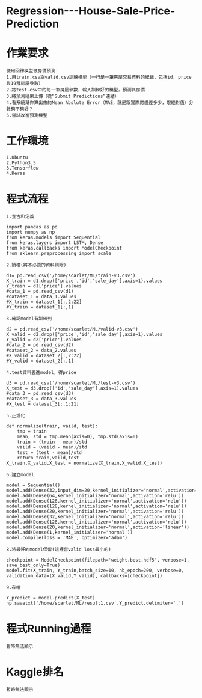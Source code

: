 # Regression---House-Sale-Price-Prediction

作業要求
========

    使用回歸模型做房價預測:
    1.用train.csv跟valid.csv訓練模型（一行是一筆房屋交易資料的紀錄，包括id, price與19種房屋參數）
    2.將test.csv中的每一筆房屋參數，輸入訓練好的模型，預測其房價
    3.將預測結果上傳（從“Submit Predictions”連結）
    4.看系統幫你算出來的Mean Abslute Error（MAE，就是跟實際房價差多少，取絕對值）分數夠不夠好？
    5.嘗試改進預測模型

工作環境
========

    1.Ubuntu
    2.Python3.5
    3.Tensorflow
    4.Keras
    
程式流程
========

    1.宣告和定義  
    
    import pandas as pd
    import numpy as np
    from keras.models import Sequential
    from keras.layers import LSTM, Dense
    from keras.callbacks import ModelCheckpoint
    from sklearn.preprocessing import scale

    2.讀檔(將不必要的資料刪除)
    
    d1= pd.read_csv('/home/scarlet/ML/train-v3.csv')
    X_train = d1.drop(['price','id','sale_day'],axis=1).values
    Y_train = d1['price'].values
    #data_1 = pd.read_csv(d1)
    #dataset_1 = data_1.values
    #X_train = dataset_1[:,2:22]
    #Y_train = dataset_1[:,1]

    3.確認model有訓練到

    d2 = pd.read_csv('/home/scarlet/ML/valid-v3.csv')
    X_valid = d2.drop(['price','id','sale_day'],axis=1).values
    Y_valid = d2['price'].values
    #data_2 = pd.read_csv(d2)
    #dataset_2 = data_2.values
    #X_valid = dataset_2[:,2:22]
    #Y_valid = dataset_2[:,1]
    
    4.test資料丟進model，得price

    d3 = pd.read_csv('/home/scarlet/ML/test-v3.csv')
    X_test = d3.drop(['id','sale_day'],axis=1).values
    #data_3 = pd.read_csv(d3)
    #dataset_3 = data_3.values
    #X_test = dataset_3[:,1:21]
    
    5.正規化

    def normalize(train, vaild, test):
        tmp = train
        mean, std = tmp.mean(axis=0), tmp.std(axis=0)
        train = (train - mean)/std
        vaild = (vaild - mean)/std
        test = (test - mean)/std
        return train,vaild,test
    X_train,X_valid,X_test = normalize(X_train,X_valid,X_test)
    
    6.建立model

    model = Sequential()
    model.add(Dense(32,input_dim=20,kernel_initializer='normal',activation='relu'))
    model.add(Dense(64,kernel_initializer='normal',activation='relu'))
    model.add(Dense(128,kernel_initializer='normal',activation='relu'))
    model.add(Dense(128,kernel_initializer='normal',activation='relu'))
    model.add(Dense(20,kernel_initializer='normal',activation='relu'))
    model.add(Dense(32,kernel_initializer='normal',activation='relu'))
    model.add(Dense(128,kernel_initializer='normal',activation='relu'))
    model.add(Dense(20,kernel_initializer='normal',activation='linear'))
    model.add(Dense(1,kernel_initializer='normal'))
    model.compile(loss = 'MAE', optimizer='adam')
    
    8.將最好的model保留(這裡留valid loss最小的)

    checkpoint = ModelCheckpoint(filepath='weight.best.hdf5', verbose=1, save_best_only=True)
    model.fit(X_train, Y_train,batch_size=10, nb_epoch=200, verbose=0, validation_data=(X_valid,Y_valid), callbacks=[checkpoint])
    
    9.存檔

    Y_predict = model.predict(X_test)
    np.savetxt('/home/scarlet/ML/result1.csv',Y_predict,delimiter=',')

程式Running過程
===============
    
    暫時無法顯示

Kaggle排名
==========

    暫時無法顯示
